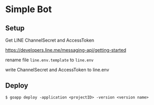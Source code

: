# Simple Bot

## Setup

Get LINE ChannelSecret and AccessToken

https://developers.line.me/messaging-api/getting-started

rename file `line.env.template` to `line.env`

write ChannelSecret and AccessToken to line.env

## Deploy

```
$ goapp deploy -application <projectID> -version <version name>
```

